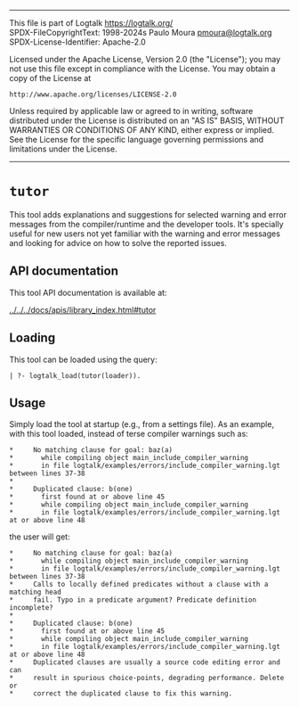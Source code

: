 ________________________________________________________________________

This file is part of Logtalk <https://logtalk.org/>  
SPDX-FileCopyrightText: 1998-2024s Paulo Moura <pmoura@logtalk.org>  
SPDX-License-Identifier: Apache-2.0

Licensed under the Apache License, Version 2.0 (the "License");
you may not use this file except in compliance with the License.
You may obtain a copy of the License at

    http://www.apache.org/licenses/LICENSE-2.0

Unless required by applicable law or agreed to in writing, software
distributed under the License is distributed on an "AS IS" BASIS,
WITHOUT WARRANTIES OR CONDITIONS OF ANY KIND, either express or implied.
See the License for the specific language governing permissions and
limitations under the License.
________________________________________________________________________


`tutor`
=======

This tool adds explanations and suggestions for selected warning and error
messages from the compiler/runtime and the developer tools. It's specially
useful for new users not yet familiar with the warning and error messages
and looking for advice on how to solve the reported issues.


API documentation
-----------------

This tool API documentation is available at:

[../../../docs/apis/library_index.html#tutor](../../../docs/apis/library_index.html#tutor)


Loading
-------

This tool can be loaded using the query:

	| ?- logtalk_load(tutor(loader)).


Usage
-----

Simply load the tool at startup (e.g., from a settings file). As an example,
with this tool loaded, instead of terse compiler warnings such as:

	*     No matching clause for goal: baz(a)
	*       while compiling object main_include_compiler_warning
	*       in file logtalk/examples/errors/include_compiler_warning.lgt between lines 37-38
	*
	*     Duplicated clause: b(one)
	*       first found at or above line 45
	*       while compiling object main_include_compiler_warning
	*       in file logtalk/examples/errors/include_compiler_warning.lgt at or above line 48

the user will get:

	*     No matching clause for goal: baz(a)
	*       while compiling object main_include_compiler_warning
	*       in file logtalk/examples/errors/include_compiler_warning.lgt between lines 37-38
	*     Calls to locally defined predicates without a clause with a matching head
	*     fail. Typo in a predicate argument? Predicate definition incomplete?
	*
	*     Duplicated clause: b(one)
	*       first found at or above line 45
	*       while compiling object main_include_compiler_warning
	*       in file logtalk/examples/errors/include_compiler_warning.lgt at or above line 48
	*     Duplicated clauses are usually a source code editing error and can
	*     result in spurious choice-points, degrading performance. Delete or
	*     correct the duplicated clause to fix this warning.
